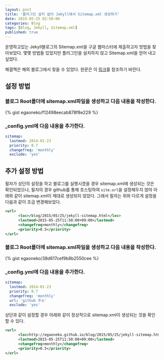 ```yaml
---
layout: post
title: '플러그인 설치 없이 Jekyll에서 Sitemap.xml 생성하기'
date: 2015-05-25 02:50:00
categories: Blog
tags: [Blog, Jekyll, Sitemap.xml]
published: true
---
```


운영하고있는 Jekyll블로그의 Sitemap.xml을 구글 웹마스터에 제출하고자 방법을 찾아보았다. 몇몇 방법들 있었지만 플러그인을 설치하지 않고 Sitemap.xml을 얻어 내고 싶었다.

해결책은 해외 블로그에서 찾을 수 있었다. 원문은 이 [링크](http://davidensinger.com/2013/11/building-a-better-sitemap-xml-with-jekyll/)를 참조하기 바란다.

## 설정 방법

### 블로그 Root폴더에 sitemap.xml파일을 생성하고 다음 내용을 작성한다.

{% gist egaoneko/f12498eecab878f8e229 %}

### _config.yml에 다음 내용을 추가한다.

```YAML
sitemap:
  lastmod: 2014-01-23
  priority: 0.7
  changefreq: 'monthly'
  exclude: 'yes'
```


## 추가 설정 방법

필자가 상단의 설정을 하고 블로그를 실행시켰을 경우 sitemap.xml에 생성되는 것은 확인되었으나, 필자의 경우 github를 통해 호스팅하여 ``site.url``을 설정해두지 않아 아래와 같이 sitemap.xml이 제대로 생성되지 않았다. 그래서 필자는 위와 다르게 설정을 다음과 같이 조금 변경해보았다.

```xml
<url>
      <loc>/blog/2015/05/25/jekyll-sitemap.html</loc>
      <lastmod>2015-05-25T11:50:00+09:00</lastmod>
      <changefreq>monthly</changefreq>
      <priority>0.5</priority>
</url>
```

### 블로그 Root폴더에 sitemap.xml파일을 생성하고 다음 내용을 작성한다.

{% gist egaoneko/38d617cef9b8b2550cee %}

### _config.yml에 다음 내용을 추가한다.

```YAML
sitemap:
  lastmod: 2014-01-23
  priority: 0.7
  changefreq: 'monthly'
  url: 'github 주소'
  exclude: 'yes'
```

상단과 같이 설정할 경우 아래와 같이 정상적으로 sitemap.xml이 생성되는 것을 확인할 수 있다.

```xml
<url>
      <loc>http://egaoneko.github.io/blog/2015/05/25/jekyll-sitemap.html</loc>
      <lastmod>2015-05-25T11:50:00+09:00</lastmod>
      <changefreq>monthly</changefreq>
      <priority>0.5</priority>
</url>
```